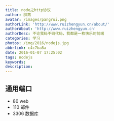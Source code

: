 ```yaml
---
title: node之http协议
author: 胖芮
avatar: /images/pangrui.png
authorLink: 'http://www.ruizhengyun.cn/about/'
authorAbout: 'http://www.ruizhengyun.cn'
authorDesc: 不论我码不码代码，我都是一枚快乐的前端
categories: 学习
photos: /img/2016/nodejs.jpg
abbrlink: c4c7ba8a
date: 2016-01-07 17:25:02
tags: nodejs
keywords:
description:
---
```


## 通用端口
* 80 web
* 110 邮件
* 3306 数据库


